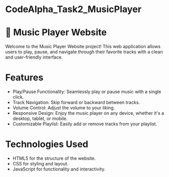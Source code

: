 # CodeAlpha_Task2_MusicPlayer

# 🎵 Music Player Website
Welcome to the Music Player Website project! This web application allows users to play, pause, and navigate through their favorite tracks with a clean and user-friendly interface.

# Features

- Play/Pause Functionality: Seamlessly play or pause music with a single click.
- Track Navigation: Skip forward or backward between tracks.
- Volume Control: Adjust the volume to your liking.
- Responsive Design: Enjoy the music player on any device, whether it's a desktop, tablet, or mobile.
- Customizable Playlist: Easily add or remove tracks from your playlist.


# Technologies Used

- HTML5 for the structure of the website.
- CSS for styling and layout.
- JavaScript for functionality and interactivity.
